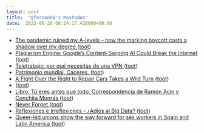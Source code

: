 ```yaml
---
layout: post
title:  "@fernand0's Mastodon"
date:  2023-06-28 08:14:17.426000+00:00
---
```

*  [The pandemic ruined my A-levels – now the marking boycott casts a shadow over my degree ](https://www.theguardian.com/commentisfree/2023/jun/12/pandemic-a-levels-marking-boycott-university-degre) ([toot](https://mastodon.social/@fernand0/110620839603495721))
*  [Plagiarism Engine: Google’s Content-Swiping AI Could Break the Internet ](https://www.tomshardware.com/news/google-sge-break-interne) ([toot](https://mastodon.social/@fernand0/110620701991286504))
*  [Teletrabajo: por qué necesitas de una VPN ](https://www.pandasecurity.com/es/mediacenter/seguridad/teletrabajo-vpn) ([toot](https://mastodon.social/@fernand0/110617392265956729))
*  [Patrimonio mundial. Cáceres. ](https://avecesunafoto.wordpress.com/2023/06/27/patrimonio-mundial-caceres) ([toot](https://mastodon.social/@fernand0/110617315765522864))
*  [A Fight Over the Right to Repair Cars Takes a Wild Turn ](https://www.wired.com/story/right-to-repair-cars-hackers) ([toot](https://mastodon.social/@fernand0/110617133321329319))
*  [ ](https://mathstodon.xyz/@chemacortes) ([toot](https://mastodon.social/@fernand0/110617031925449299))
*  [Libro. Tú eres antes que todo. Correspondencia de Ramón Acín y Conchita Monrás ](https://fotografiasenmovimiento.wordpress.com/2023/06/27/libro-tu-eres-antes-que-todo-correspondencia-de-ramon-acin-y-conchita-monras) ([toot](https://mastodon.social/@fernand0/110616904543432584))
*  [Never Forget ](https://tidyfirst.substack.com/p/never-forge) ([toot](https://mastodon.social/@fernand0/110616849388770445))
*  [
         Reflexiones e Irreflexiones - ¿Adiós al Big Data?
       ](http://fernand0.blogalia.com//historias/7873) ([toot](https://mastodon.social/@fernand0/110616834057141660))
*  [Queer-led unions show the way forward for sex workers in Spain and Latin America ](https://globalvoices.org/2023/06/02/queer-led-unions-show-the-way-forward-for-sex-workers-in-spain-and-latin-america) ([toot](https://mastodon.social/@fernand0/110616620242993188))

